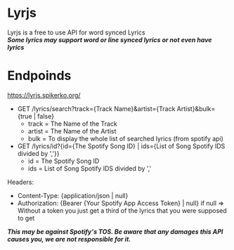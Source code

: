 # Lyrjs
Lyrjs is a free to use API for word synced Lyrics\
***Some lyrics may support word or line synced lyrics or not even have lyrics***

# Endpoinds
https://lyrjs.spikerko.org/
- GET /lyrics/search?track={Track Name}&artist={Track Artist}&bulk={true | false}
  - track = The Name of the Track
  - artist = The Name of the Artist
  - bulk = To display the whole list of searched lyrics (from spotify api)
- GET /lyrics/id?{id={The Spotify Song ID} | ids={List of Song Spotify IDS divided by ','}}
  - id = The Spotify Song ID
  - ids = List of Song Spotify IDS divided by ','

Headers:
- Content-Type: {application/json | null}
- Authorization: {Bearer {Your Spotify App Access Token} | null} if null => Without a token you just get a third of the lyrics that you were supposed to get

***This may be against Spotify's TOS. Be aware that any damages this API causes you, we are not responsible for it.***

